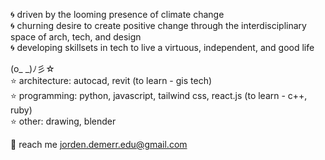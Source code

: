 🌀 driven by the looming presence of climate change  
🌀 churning desire to create positive change through the interdisciplinary space of arch, tech, and design  
🌀 developing skillsets in tech to live a virtuous, independent, and good life  


  
(o_ _)ﾉ彡☆  
⭐️ architecture: autocad, revit (to learn - gis tech)  
⭐️ programming: python, javascript, tailwind css, react.js (to learn - c++, ruby)  
⭐️ other: drawing, blender  


📎 reach me jorden.demerr.edu@gmail.com
